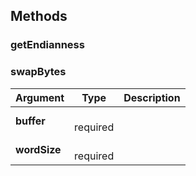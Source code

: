 




## Methods


### getEndianness





### swapBytes




| Argument | Type | Description |
| ------------- | ------------- | ----- |
| **buffer** | <span class="arg-type"></span></br></span><span class="arg-required">required</span> |  |
| **wordSize** | <span class="arg-type"></span></br></span><span class="arg-required">required</span> |  |


